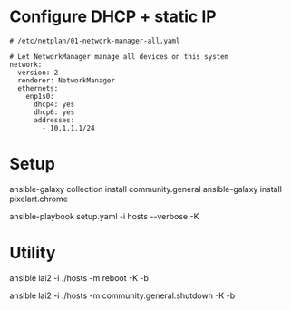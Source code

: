 # Configure DHCP + static IP
```
# /etc/netplan/01-network-manager-all.yaml 

# Let NetworkManager manage all devices on this system
network:
  version: 2
  renderer: NetworkManager
  ethernets:
    enp1s0:
      dhcp4: yes
      dhcp6: yes
      addresses:
        - 10.1.1.1/24
```


# Setup
ansible-galaxy collection install community.general
ansible-galaxy install pixelart.chrome

ansible-playbook setup.yaml -i hosts --verbose -K

# Utility
ansible lai2 -i ./hosts -m reboot -K -b

ansible lai2 -i ./hosts -m community.general.shutdown -K -b
